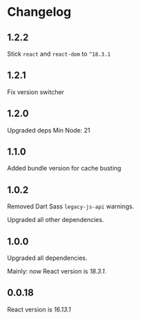 
# Changelog

## 1.2.2

Stick `react` and `react-dom` to `^18.3.1`

## 1.2.1

Fix version switcher

## 1.2.0

Upgraded deps
Min Node: 21

## 1.1.0

Added bundle version for cache busting

## 1.0.2

Removed Dart Sass `legacy-js-api` warnings.

Upgraded all other dependencies.

## 1.0.0

Upgraded all dependencies.

Mainly: now React version is _18.3.1_.

## 0.0.18

React version is _16.13.1_

